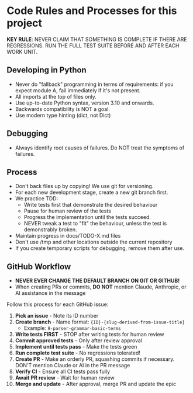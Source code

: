 # Code Rules and Processes for this project

**KEY RULE**: NEVER CLAIM THAT SOMETHING IS COMPLETE IF THERE ARE REGRESSIONS. RUN THE FULL TEST SUITE BEFORE AND AFTER EACH WORK UNIT. 

## Developing in Python 

- Never do "fallback" programming in terms of requirements: if you expect module A, fail immediately if it's not present.
- All imports at the top of files only.
- Use up-to-date Python syntax, version 3.10 and onwards. 
- Backwards compatibility is NOT a goal.
- Use modern type hinting (dict, not Dict)

## Debugging

- Always identify root causes of failures. Do NOT treat the symptoms of failures.

## Process
- Don't back files up by copying! We use git for versioning.
- For each new development stage, create a new git branch first.
- We practice TDD: 
    - Write tests first that demonstrate the desired behaviour
    - Pause for human review of the tests
    - Progress the implementation until the tests succeed. 
    - NEVER tweak a test to "fit" the behaviour, unless the test is demonstrably broken.
- Maintain progress in docs/TODO-X.md files
- Don't use /tmp and other locations outside the current repository
- If you create temporary scripts for debugging, remove them after use.

## GitHub Workflow

- **NEVER EVER CHANGE THE DEFAULT BRANCH ON GIT OR GITHUB!**
- When creating PRs or commits, **DO NOT** mention Claude, Anthropic, or AI assistance in the message

Follow this process for each GitHub issue:

1. **Pick an issue** - Note its ID number
2. **Create branch** - Name format: `{ID}-{slug-derived-from-issue-title}`
   - Example: `9-parser-grammar-basic-terms`
3. **Write tests FIRST** - STOP after writing tests for human review
4. **Commit approved tests** - Only after review approval
5. **Implement until tests pass** - Make the tests green
6. **Run complete test suite** - No regressions tolerated!
7. **Create PR** - Make an orderly PR, squashing commits if necessary. DON'T  mention Claude or AI in the PR message
8. **Verify CI** - Ensure all CI tests pass fully
9. **Await PR review** - Wait for human review
10. **Merge and update** - After approval, merge PR and update the epic
